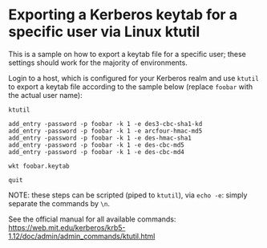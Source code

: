 # Exporting a Kerberos keytab for a specific user via Linux ktutil

This is a sample on how to export a keytab file for a specific user; these settings should work
for the majority of environments.

Login to a host, which is configured for your Kerberos realm and use `ktutil` to export a keytab 
file according to the sample below (replace `foobar` with the actual user name):

```
ktutil

add_entry -password -p foobar -k 1 -e des3-cbc-sha1-kd 
add_entry -password -p foobar -k 1 -e arcfour-hmac-md5 
add_entry -password -p foobar -k 1 -e des-hmac-sha1 
add_entry -password -p foobar -k 1 -e des-cbc-md5 
add_entry -password -p foobar -k 1 -e des-cbc-md4 

wkt foobar.keytab

quit
```

NOTE: these steps can be scripted (piped to `ktutil`), via `echo -e`: simply separate 
the commands by `\n`.

See the official manual for all available commands: 
https://web.mit.edu/kerberos/krb5-1.12/doc/admin/admin_commands/ktutil.html



